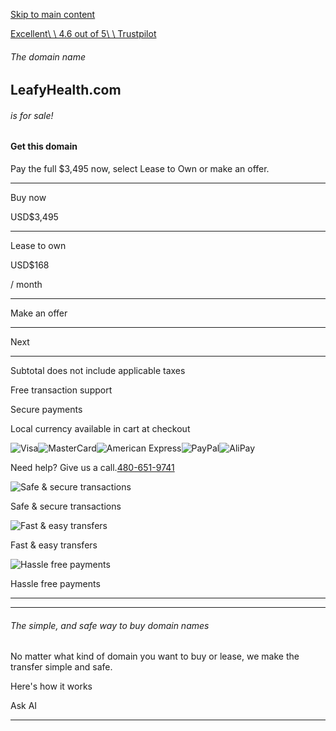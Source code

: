 [Skip to main content](https://www.godaddy.com/forsale/leafyhealth.com?utm_source=TDFS_BINNS2&utm_medium=parkedpages&utm_campaign=x_corp_tdfs-binns2_base&traffic_type=TDFS_BINNS2&traffic_id=binns2&#main)

[Excellent\\
\\
4.6 out of 5\\
\\
Trustpilot](https://www.trustpilot.com/review/godaddy.com)

###### The domain name

## LeafyHealth.com

###### is for sale!

#### Get this domain

Pay the full $3,495 now, select Lease to Own or make an offer.

* * *

Buy now

USD$3,495

* * *

Lease to own

USD$168

/ month

* * *

Make an offer

* * *

Next

* * *

Subtotal does not include applicable taxes

Free transaction support

Secure payments

Local currency available in cart at checkout

![Visa](https://www.godaddy.com/forsale/_next/image?url=%2Fforsale%2Fimgs%2Fpayments%2Fvisa.png&w=128&q=75)![MasterCard](https://www.godaddy.com/forsale/_next/image?url=%2Fforsale%2Fimgs%2Fpayments%2Fmastercard.png&w=128&q=75)![American Express](https://www.godaddy.com/forsale/_next/image?url=%2Fforsale%2Fimgs%2Fpayments%2FamericanExpress.png&w=128&q=75)![PayPal](https://www.godaddy.com/forsale/_next/image?url=%2Fforsale%2Fimgs%2Fpayments%2Fpaypal.png&w=128&q=75)![AliPay](https://www.godaddy.com/forsale/_next/image?url=%2Fforsale%2Fimgs%2Fpayments%2Falipay.png&w=128&q=75)

Need help? Give us a call.[480-651-9741](https://www.godaddy.com/forsale/true)

![Safe & secure transactions](https://www.godaddy.com/forsale/imgs/dan-custom/secure-transactions.svg)

Safe & secure transactions

![Fast & easy transfers](https://www.godaddy.com/forsale/imgs/dan-custom/fast-and-easy-transfers.svg)

Fast & easy transfers

![Hassle free payments](https://www.godaddy.com/forsale/imgs/dan-custom/hassle-free-payments.svg)

Hassle free payments

* * *

* * *

###### The simple, and safe way to buy domain names

No matter what kind of domain you want to buy or lease, we make the transfer simple and safe.

Here's how it works

Ask AI

* * *